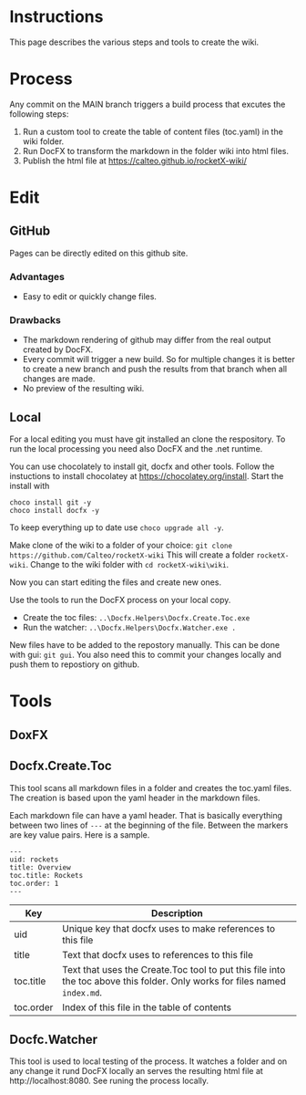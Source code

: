 # Instructions

This page describes the various steps and tools to create the wiki.

# Process

Any commit on the MAIN branch triggers a build process that excutes the following steps:
1. Run a custom tool to create the table of content files (toc.yaml) in the wiki folder.
2. Run DocFX to transform the markdown in the folder wiki into html files.
3. Publish the html file at https://calteo.github.io/rocketX-wiki/

# Edit

## GitHub

Pages can be directly edited on this github site. 

### Advantages
- Easy to edit or quickly change files.

### Drawbacks
- The markdown rendering of github may differ from the real output created by DocFX.
- Every commit will trigger a new build. So for multiple changes it is better to create a new branch and push the results from that branch when all changes are made.
- No preview of the resulting wiki.

## Local

For a local editing you must have git installed an clone the respository. To run the local processing you need also DocFX and the .net runtime.

You can use chocolately to install git, docfx and other tools. Follow the instuctions to install chocolatey at https://chocolatey.org/install.
Start the install with
```
choco install git -y
choco install docfx -y
```
To keep everything up to date use `choco upgrade all -y`.

Make clone of the wiki to a folder of your choice: `git clone https://github.com/Calteo/rocketX-wiki`
This will create a folder `rocketX-wiki`. Change to the wiki folder with `cd rocketX-wiki\wiki`.

Now you can start editing the files and create new ones.

Use the tools to run the DocFX process on your local copy.
- Create the toc files: `..\Docfx.Helpers\Docfx.Create.Toc.exe`
- Run the watcher: `..\Docfx.Helpers\Docfx.Watcher.exe .`

New files have to be added to the repostory manually. 
This can be done with gui: `git gui`. You also need this to commit your changes locally and push them to repostiory on github.

# Tools

## DoxFX

## Docfx.Create.Toc

This tool scans all markdown files in a folder and creates the toc.yaml files. The creation is based upon the yaml header in the markdown files.

Each markdown file can have a yaml header. That is basically everything between two lines of `---` at the beginning of the file.
Between the markers are key value pairs. Here is a sample.
```
---
uid: rockets
title: Overview
toc.title: Rockets
toc.order: 1
---
```

|Key|Description|
|---|---|
|uid|Unique key that docfx uses to make references to this file|
|title|Text that docfx uses to references to this file|
|toc.title|Text that uses the Create.Toc tool to put this file into the toc above this folder. Only works for files named `index.md`.|
|toc.order|Index of this file in the table of contents|

## Docfc.Watcher

This tool is used to local testing of the process. It watches a folder and on any change it rund DocFX locally an serves the resulting html file at http://localhost:8080. 
See runing the process locally.

